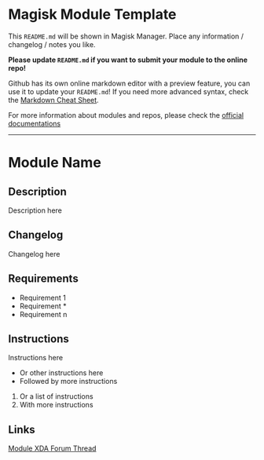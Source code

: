 # Magisk Module Template

This `README.md` will be shown in Magisk Manager. Place any information / changelog / notes you like.

**Please update `README.md` if you want to submit your module to the online repo!**

Github has its own online markdown editor with a preview feature, you can use it to update your `README.md`! If you need more advanced syntax, check the [Markdown Cheat Sheet](https://github.com/adam-p/markdown-here/wiki/Markdown-Cheatsheet).

For more information about modules and repos, please check the [official documentations](https://github.com/topjohnwu/Magisk/blob/master/docs/modules.md)

---
# **Module Name**
## Description
Description here
## Changelog
Changelog here
## Requirements
- Requirement 1
- Requirement *
- Requirement n
## Instructions
Instructions here
- Or other instructions here
- Followed by more instructions
1. Or a list of instructions
2. With more instructions
## Links
[Module XDA Forum Thread](https://forum.xda-developers.com/apps/magisk/module-url-here "Module official XDA thread")

